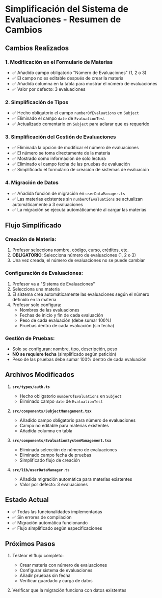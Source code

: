 # Simplificación del Sistema de Evaluaciones - Resumen de Cambios

## Cambios Realizados

### 1. **Modificación en el Formulario de Materias**
- ✅ Añadido campo obligatorio "Número de Evaluaciones" (1, 2 o 3)
- ✅ El campo no es editable después de crear la materia
- ✅ Añadida columna en la tabla para mostrar el número de evaluaciones
- ✅ Valor por defecto: 3 evaluaciones

### 2. **Simplificación de Tipos**
- ✅ Hecho obligatorio el campo `numberOfEvaluations` en `Subject`
- ✅ Eliminado el campo `date` de `EvaluationTest`
- ✅ Actualizado comentario en `Subject` para aclarar que es requerido

### 3. **Simplificación del Gestión de Evaluaciones**
- ✅ Eliminada la opción de modificar el número de evaluaciones
- ✅ El número se toma directamente de la materia
- ✅ Mostrado como información de solo lectura
- ✅ Eliminado el campo fecha de las pruebas de evaluación
- ✅ Simplificado el formulario de creación de sistemas de evaluación

### 4. **Migración de Datos**
- ✅ Añadida función de migración en `userDataManager.ts`
- ✅ Las materias existentes sin `numberOfEvaluations` se actualizan automáticamente a 3 evaluaciones
- ✅ La migración se ejecuta automáticamente al cargar las materias

## Flujo Simplificado

### Creación de Materia:
1. Profesor selecciona nombre, código, curso, créditos, etc.
2. **OBLIGATORIO**: Selecciona número de evaluaciones (1, 2 o 3)
3. Una vez creada, el número de evaluaciones no se puede cambiar

### Configuración de Evaluaciones:
1. Profesor va a "Sistema de Evaluaciones"
2. Selecciona una materia
3. El sistema crea automáticamente las evaluaciones según el número definido en la materia
4. Profesor solo configura:
   - Nombres de las evaluaciones
   - Fechas de inicio y fin de cada evaluación 
   - Peso de cada evaluación (debe sumar 100%)
   - Pruebas dentro de cada evaluación (sin fecha)

### Gestión de Pruebas:
- Solo se configuran: nombre, tipo, descripción, peso
- **NO se requiere fecha** (simplificado según petición)
- Peso de las pruebas debe sumar 100% dentro de cada evaluación

## Archivos Modificados

1. **`src/types/auth.ts`**
   - Hecho obligatorio `numberOfEvaluations` en `Subject`
   - Eliminado campo `date` de `EvaluationTest`

2. **`src/components/SubjectManagement.tsx`**
   - Añadido campo obligatorio para número de evaluaciones
   - Campo no editable para materias existentes
   - Añadida columna en tabla

3. **`src/components/EvaluationSystemManagement.tsx`**
   - Eliminada selección de número de evaluaciones
   - Eliminado campo fecha de pruebas
   - Simplificado flujo de creación

4. **`src/lib/userDataManager.ts`**
   - Añadida migración automática para materias existentes
   - Valor por defecto: 3 evaluaciones

## Estado Actual
- ✅ Todas las funcionalidades implementadas
- ✅ Sin errores de compilación
- ✅ Migración automática funcionando
- ✅ Flujo simplificado según especificaciones

## Próximos Pasos
1. Testear el flujo completo:
   - Crear materia con número de evaluaciones
   - Configurar sistema de evaluaciones
   - Añadir pruebas sin fecha
   - Verificar guardado y carga de datos

2. Verificar que la migración funciona con datos existentes

